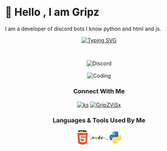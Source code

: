 # 👋 Hello , I am Gripz
I am a developer of discord bots I know python and html and js. <br ><p align="center">
[![Typing SVG](https://readme-typing-svg.demolab.com?font=Fira+Code&size=21&duration=10000&pause=10000&color=FFFFFF&multiline=true&width=435&lines=I+am+Graphic+Designer+%26+Programmer)](https://github.com/GripZViSx)</p><br><p align="center">
![Discord](https://discord.c99.nl/widget/theme-2/844863061907210251.png)</p>
<p align="center">
<img align="center" alt="Coding" width="400" src="https://media.discordapp.net/attachments/928260959678660618/1149721464510099547/Untitled16.jpg"></p>

<h3 align="center">Connect With Me</h3> 

<p align="center"> 
 <a href="https://instagram.com/kulin_editz" target="blank"><img align="center" src="https://raw.githubusercontent.com/rahuldkjain/github-profile-readme-generator/master/src/images/icons/Social/instagram.svg" alt="ks" height="30" width="40" /></a> 
 <a href="https://github.com/GripZViSx" target="blank"><img align="center" src="https://raw.githubusercontent.com/rahuldkjain/github-profile-readme-generator/master/src/images/icons/Social/youtube.svg" alt="GripZViSx" height="30" width="40" /></a> </p>

  <h3 align="center">Languages & Tools Used By Me</h3>
  <p align="center">
  <a href="https://www.w3.org/html/" target="_blank"> <img src="https://raw.githubusercontent.com/devicons/devicon/master/icons/html5/html5-original-wordmark.svg" alt="html5" width="40" height="40" align="center"/> </a> <a href="https://nodejs.org" target="_blank"> <img src="https://raw.githubusercontent.com/devicons/devicon/master/icons/nodejs/nodejs-original-wordmark.svg" alt="nodejs" width="40" height="40" align="center"/> </a> <a href="https://www.python.org" target="_blank"> <img src="https://raw.githubusercontent.com/devicons/devicon/master/icons/python/python-original.svg" alt="python" width="40" height="40" align="center"/> </a>
 </p>
